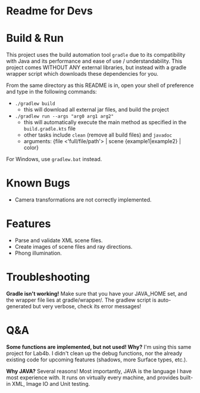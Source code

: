 # Readme for Devs

# Build & Run
This project uses the build automation tool `gradle` due to its 
compatibility with Java and its performance and ease of use / understandability. 
This project comes WITHOUT ANY external libraries, but instead with a gradle 
wrapper script which downloads these dependencies for you.

From the same directory as this README is in, open your shell of preference and
type in the following commands: 

- `./gradlew build`
    - this will download all external jar files, and build the project
- `./gradlew run --args "arg0 arg1 arg2"`
    - this will automatically execute the main method as specified in the `build.gradle.kts` file
    - other tasks include `clean` (remove all build files) and `javadoc`
    - arguments: {file <'full/file/path'> | scene {example1|example2} | color}
    
For Windows, use `gradlew.bat` instead.

# Known Bugs #
- Camera transformations are not correctly implemented. 

# Features # 
- Parse and validate XML scene files. 
- Create images of scene files and ray directions. 
- Phong illumination. 

# Troubleshooting

**Gradle isn't working!**
Make sure that you have your JAVA_HOME set, and the wrapper file lies at gradle/wrapper/.
The gradlew script is auto-generated but very verbose, check its error messages!

# Q&A

**Some functions are implemented, but not used! Why?**
I'm using this same project for Lab4b. I didn't clean up the debug functions, 
nor the already existing code for upcoming features (shadows, more Surface types, etc.).

**Why JAVA?**
Several reasons! Most importantly, JAVA is the language I have most experience with. 
It runs on virtually every machine, and provides built-in XML, Image IO and Unit testing.